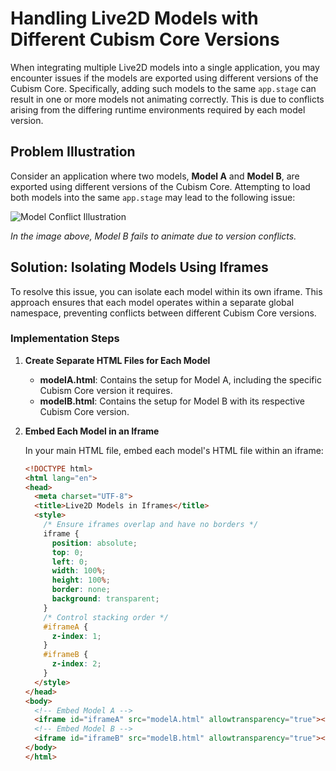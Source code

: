 # Handling Live2D Models with Different Cubism Core Versions

When integrating multiple Live2D models into a single application, you may encounter issues if the models are exported using different versions of the Cubism Core. Specifically, adding such models to the same `app.stage` can result in one or more models not animating correctly. This is due to conflicts arising from the differing runtime environments required by each model version.

## Problem Illustration

Consider an application where two models, **Model A** and **Model B**, are exported using different versions of the Cubism Core. Attempting to load both models into the same `app.stage` may lead to the following issue:

![Model Conflict Illustration](images/model_conflict.png)

*In the image above, Model B fails to animate due to version conflicts.*

## Solution: Isolating Models Using Iframes

To resolve this issue, you can isolate each model within its own iframe. This approach ensures that each model operates within a separate global namespace, preventing conflicts between different Cubism Core versions.

### Implementation Steps

1. **Create Separate HTML Files for Each Model**

   - **modelA.html**: Contains the setup for Model A, including the specific Cubism Core version it requires.
   - **modelB.html**: Contains the setup for Model B with its respective Cubism Core version.

2. **Embed Each Model in an Iframe**

   In your main HTML file, embed each model's HTML file within an iframe:

   ```html
   <!DOCTYPE html>
   <html lang="en">
   <head>
     <meta charset="UTF-8">
     <title>Live2D Models in Iframes</title>
     <style>
       /* Ensure iframes overlap and have no borders */
       iframe {
         position: absolute;
         top: 0;
         left: 0;
         width: 100%;
         height: 100%;
         border: none;
         background: transparent;
       }
       /* Control stacking order */
       #iframeA {
         z-index: 1;
       }
       #iframeB {
         z-index: 2;
       }
     </style>
   </head>
   <body>
     <!-- Embed Model A -->
     <iframe id="iframeA" src="modelA.html" allowtransparency="true"></iframe>
     <!-- Embed Model B -->
     <iframe id="iframeB" src="modelB.html" allowtransparency="true"></iframe>
   </body>
   </html>
